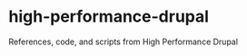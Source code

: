 high-performance-drupal
=======================

References, code, and scripts from High Performance Drupal
